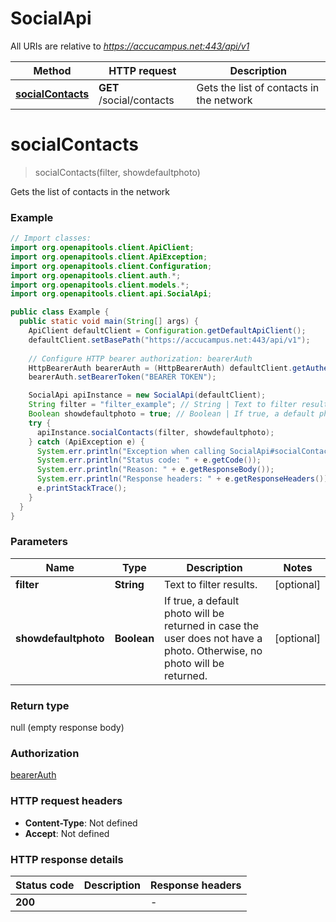 # SocialApi

All URIs are relative to *https://accucampus.net:443/api/v1*

Method | HTTP request | Description
------------- | ------------- | -------------
[**socialContacts**](SocialApi.md#socialContacts) | **GET** /social/contacts | Gets the list of contacts in the network


<a name="socialContacts"></a>
# **socialContacts**
> socialContacts(filter, showdefaultphoto)

Gets the list of contacts in the network

### Example
```java
// Import classes:
import org.openapitools.client.ApiClient;
import org.openapitools.client.ApiException;
import org.openapitools.client.Configuration;
import org.openapitools.client.auth.*;
import org.openapitools.client.models.*;
import org.openapitools.client.api.SocialApi;

public class Example {
  public static void main(String[] args) {
    ApiClient defaultClient = Configuration.getDefaultApiClient();
    defaultClient.setBasePath("https://accucampus.net:443/api/v1");
    
    // Configure HTTP bearer authorization: bearerAuth
    HttpBearerAuth bearerAuth = (HttpBearerAuth) defaultClient.getAuthentication("bearerAuth");
    bearerAuth.setBearerToken("BEARER TOKEN");

    SocialApi apiInstance = new SocialApi(defaultClient);
    String filter = "filter_example"; // String | Text to filter results.
    Boolean showdefaultphoto = true; // Boolean | If true, a default photo will be returned in case the user does not have a photo. Otherwise, no photo will be returned.
    try {
      apiInstance.socialContacts(filter, showdefaultphoto);
    } catch (ApiException e) {
      System.err.println("Exception when calling SocialApi#socialContacts");
      System.err.println("Status code: " + e.getCode());
      System.err.println("Reason: " + e.getResponseBody());
      System.err.println("Response headers: " + e.getResponseHeaders());
      e.printStackTrace();
    }
  }
}
```

### Parameters

Name | Type | Description  | Notes
------------- | ------------- | ------------- | -------------
 **filter** | **String**| Text to filter results. | [optional]
 **showdefaultphoto** | **Boolean**| If true, a default photo will be returned in case the user does not have a photo. Otherwise, no photo will be returned. | [optional]

### Return type

null (empty response body)

### Authorization

[bearerAuth](../README.md#bearerAuth)

### HTTP request headers

 - **Content-Type**: Not defined
 - **Accept**: Not defined

### HTTP response details
| Status code | Description | Response headers |
|-------------|-------------|------------------|
**200** |  |  -  |

